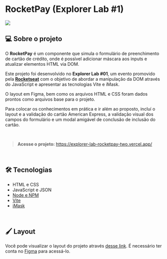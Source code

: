 # RocketPay (Explorer Lab #1)

[![](https://raw.githubusercontent.com/dipimentel/explorer-lab-rocketpay/main/.github/project.png
)](https://explorer-lab-rocketpay-two.vercel.app/)

## 💻 Sobre o projeto
O **RocketPay** é um componente que simula o formulário de preenchimento de cartão de crédito, onde é possível adicionar máscara aos inputs e atualizar elementos HTML via DOM.

Este projeto foi desenvolvido no **Explorer Lab #01**, um evento promovido pela [**Rocketseat**](https://www.rocketseat.com.br/) com o objetivo de abordar a manipulação da DOM através do JavaScript e apresentar as tecnologias Vite e iMask.

O layout em Figma, bem como os arquivos HTML e CSS foram dados prontos como arquivos base para o projeto.

Para colocar os conhecimentos em prática e ir além ao proposto, incluí o layout e a validação do cartão American Express, a validação visual dos campos do formulário e um modal amigável de conclusão de inclusão do cartão.

&nbsp;
>**Acesse o projeto:** <https://explorer-lab-rocketpay-two.vercel.app/>

&nbsp;
## 🛠 Tecnologias
- HTML e CSS
- JavaScript e JSON
- [Node e NPM](https://nodejs.org/)
- [Vite](https://vitejs.dev/)
- [iMask](https://imask.js.org)

&nbsp;
## 🖌 Layout
Você pode visualizar o layout do projeto através [desse link](https://www.figma.com/file/gpqavL469k0pPUGOmAQEM9/Explorer-Lab-%2301/duplicate). É necessário ter conta no [Figma](https://figma.com) para acessá-lo.

